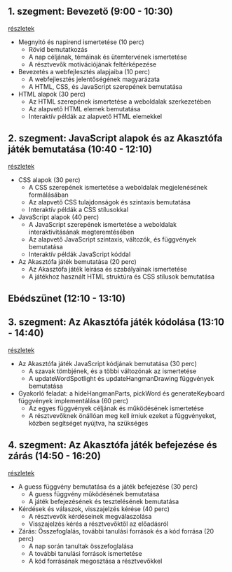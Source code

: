 ## 1. szegment: Bevezető (9:00 - 10:30)
[részletek](./first-segment.md)

- Megnyitó és napirend ismertetése (10 perc)
    - Rövid bemutatkozás
    - A nap céljának, témáinak és ütemtervének ismertetése
    - A résztvevők motivációjának feltérképezése
- Bevezetés a webfejlesztés alapjaiba (10 perc)
    - A webfejlesztés jelentőségének magyarázata
    - A HTML, CSS, és JavaScript szerepének bemutatása
- HTML alapok (30 perc)
    - Az HTML szerepének ismertetése a weboldalak szerkezetében
    - Az alapvető HTML elemek bemutatása
    - Interaktív példák az alapvető HTML elemekkel

## 2. szegment: JavaScript alapok és az Akasztófa játék bemutatása (10:40 - 12:10)
[részletek](./second-segment.md)

- CSS alapok (30 perc)
    - A CSS szerepének ismertetése a weboldalak megjelenésének formálásában
    - Az alapvető CSS tulajdonságok és szintaxis bemutatása
    - Interaktív példák a CSS stílusokkal
- JavaScript alapok (40 perc)
    - A JavaScript szerepének ismertetése a weboldalak interaktivitásának megteremtésében
    - Az alapvető JavaScript szintaxis, változók, és függvények bemutatása
    - Interaktív példák JavaScript kóddal
- Az Akasztófa játék bemutatása (20 perc)
    - Az Akasztófa játék leírása és szabályainak ismertetése
    - A játékhoz használt HTML struktúra és CSS stílusok bemutatása

## Ebédszünet (12:10 - 13:10)

## 3. szegment: Az Akasztófa játék kódolása (13:10 - 14:40)
[részletek](./third-segment.md)

- Az Akasztófa játék JavaScript kódjának bemutatása (30 perc)
    - A szavak tömbjének, és a többi változónak az ismertetése
    - A updateWordSpotlight és updateHangmanDrawing függvények bemutatása
- Gyakorló feladat: a hideHangmanParts, pickWord és generateKeyboard függvények implementálása (60 perc)
    - Az egyes függvények céljának és működésének ismertetése
    - A résztvevőknek önállóan meg kell írniuk ezeket a függvényeket, közben segítséget nyújtva, ha szükséges

## 4. szegment: Az Akasztófa játék befejezése és zárás (14:50 - 16:20)
[részletek](./fourth-segment.md)

- A guess függvény bemutatása és a játék befejezése (30 perc)
    - A guess függvény működésének bemutatása
    - A játék befejezésének és tesztelésének bemutatása
- Kérdések és válaszok, visszajelzés kérése (40 perc)
    - A résztvevők kérdéseinek megválaszolása
    - Visszajelzés kérés a résztvevőktől az előadásról
- Zárás: Összefoglalás, további tanulási források és a kód forrása (20 perc)
    - A nap során tanultak összefoglalása
    - A további tanulási források ismertetése
    - A kód forrásának megosztása a résztvevőkkel




